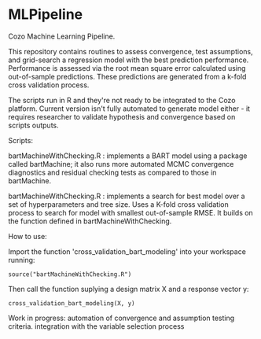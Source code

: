 # MLPipeline

Cozo Machine Learning Pipeline.

This repository contains routines to assess convergence, test assumptions, and grid-search a regression model with the best prediction performance. Performance is assessed via the root mean square error calculated using out-of-sample predictions. These
predictions are generated from a k-fold cross validation process.

The scripts run in R and they're not ready to be integrated to the Cozo platform. Current version isn't fully automated to generate model either - it requires researcher to validate hypothesis and convergence based on scripts outputs.

Scripts:

bartMachineWithChecking.R : implements a BART model using a package called bartMachine; it also runs more automated MCMC convergence diagnostics and residual checking tests as compared to those in bartMachine.

bartMachineWithChecking.R : implements a search for best model over a set of hyperparameters and tree size. Uses a K-fold cross validation process to search for model with smallest out-of-sample RMSE. It builds on the function defined in bartMachineWithChecking.

How to use:

Import the function 'cross_validation_bart_modeling' into your workspace running:

    source("bartMachineWithChecking.R")

Then call the function suplying a design matrix X and a response vector y:

    cross_validation_bart_modeling(X, y)

Work in progress:
    automation of convergence and assumption testing criteria.
    integration with the variable selection process